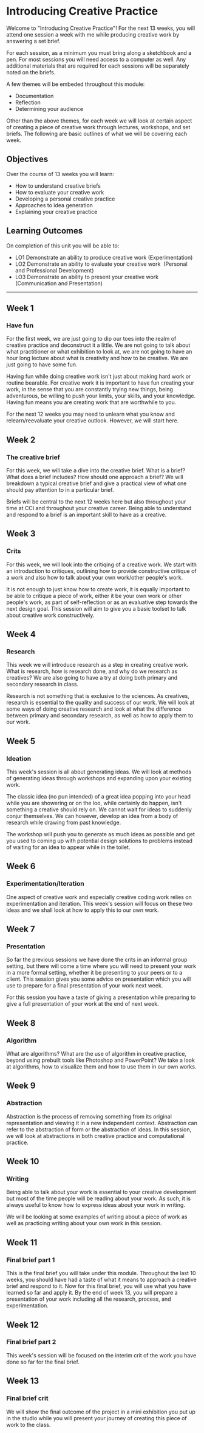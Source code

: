 # Introducing Creative Practice
Welcome to "Introducing Creative Practice"! For the next 13 weeks, you will attend one session a week with me while producing creative work by answering a set brief.

For each session, as a minimum you must bring along a sketchbook and a pen. For most sessions you will need access to a computer as well. Any additional materials that are required for each sessions will be separately noted on the briefs.

A few themes will be embeded throughout this module:
- Documentation
- Reflection
- Determining your audience

Other than the above themes, for each week we will look at certain aspect of creating a piece of creative work through lectures, workshops, and set briefs. The following are basic outlines of what we will be covering each week.


## Objectives
Over the course of 13 weeks you will learn:
- How to understand creative briefs
- How to evaluate your creative work
- Developing a personal creative practice
- Approaches to idea generation
- Explaining your creative practice


## Learning Outcomes
On completion of this unit you will be able to:
- LO1	Demonstrate an ability to produce creative work (Experimentation)
- LO2 	Demonstrate an ability to evaluate your creative work  (Personal and Professional Development)
- LO3 	Demonstrate an ability to present your creative work (Communication and Presentation)

---

## Week 1
### Have fun
For the first week, we are just going to dip our toes into the realm of creative practice and deconstruct it a little. We are not going to talk about what practitioner or what exhibition to look at, we are not going to have an hour long lecture about what is creativity and how to be creative. We are just going to have some fun.

Having fun while doing creative work isn't just about making hard work or routine bearable. For creative work it is important to have fun creating your work, in the sense that you are constantly trying new things, being adventurous, be willing to push your limits, your skills, and your knowledge. Having fun means you are creating work that are worthwhile to you.

For the next 12 weeks you may need to unlearn what you know and relearn/reevaluate your creative outlook. However, we will start here.


## Week 2
### The creative brief
For this week, we will take a dive into the creative brief. What is a brief? What does a brief includes? How should one approach a brief? We will breakdown a typical creative brief and give a practical view of what one should pay attention to in a particular brief.

Briefs will be central to the next 12 weeks here but also throughout your time at CCI and throughout your creative career. Being able to understand and respond to a brief is an important skill to have as a creative.


## Week 3
### Crits
For this week, we will look into the critiqing of a creative work. We start with an introduction to critiques, outlining how to provide constructive critique of a work and also how to talk about your own work/other people's work.

It is not enough to just know how to create work, it is equally important to be able to critique a piece of work, either it be your own work or other people's work, as part of self-reflection or as an evaluative step towards the next design goal. This session will aim to give you a basic toolset to talk about creative work constructively.


## Week 4
### Research
This week we will introduce research as a step in creating creative work. What is research, how is research done, and why do we research as creatives? We are also going to have a try at doing both primary and secondary research in class.

Research is not something that is exclusive to the sciences. As creatives, research is essential to the quality and success of our work. We will look at some ways of doing creative research and look at what the difference between primary and secondary research, as well as how to apply them to our work.


## Week 5
### Ideation
This week's session is all about generating ideas. We will look at methods of generating ideas through workshops and expanding upon your existing work.

The classic idea (no pun intended) of a great idea popping into your head while you are showering or on the loo, while certainly do happen, isn't something a creative should rely on. We cannot wait for ideas to suddenly conjur themselves. We can however, develop an idea from a body of research while drawing from past knowledge.

The workshop will push you to generate as much ideas as possible and get you used to coming up with potential design solutions to problems instead of waiting for an idea to appear while in the toilet.


## Week 6
### Experimentation/Iteration
One aspect of creative work and especially creative coding work relies on experimentation and iteration. This week's session will focus on these two ideas and we shall look at how to apply this to our own work.


## Week 7
### Presentation
So far the previous sessions we have done the crits in an informal group setting, but there will come a time where you will need to present your work in a more formal setting, whether it be presenting to your peers or to a client. This session gives you some advice on presentation which you will use to prepare for a final presentation of your work next week.

For this session you have a taste of giving a presentation while preparing to give a full presentation of your work at the end of next week.


## Week 8
### Algorithm
What are algorithms? What are the use of algorithm in creative practice, beyond using prebuilt tools like Photoshop and PowerPoint? We take a look at algorithms, how to visualize them and how to use them in our own works.


## Week 9
### Abstraction
Abstraction is the process of removing something from its original representation and viewing it in a new independent context. Abstraction can refer to the abstraction of form or the abstraction of ideas. In this session, we will look at abstractions in both creative practice and computational practice.


## Week 10
### Writing
Being able to talk about your work is essential to your creative development but most of the time people will be reading about your work. As such, it is always useful to know how to express ideas about your work in writing.

We will be looking at some examples of writing about a piece of work as well as practicing writing about your own work in this session.


## Week 11
### Final brief part 1
This is the final brief you will take under this module. Throughout the last 10 weeks, you should have had a taste of what it means to approach a creative brief and respond to it. Now for this final brief, you will use what you have learned so far and apply it. By the end of week 13, you will prepare a presentation of your work including all the research, process, and experimentation.


## Week 12
### Final brief part 2
This week's session will be focused on the interim crit of the work you have done so far for the final brief.


## Week 13
### Final brief crit
We will show the final outcome of the project in a mini exhibition you put up in the studio while you will present your journey of creating this piece of work to the class.